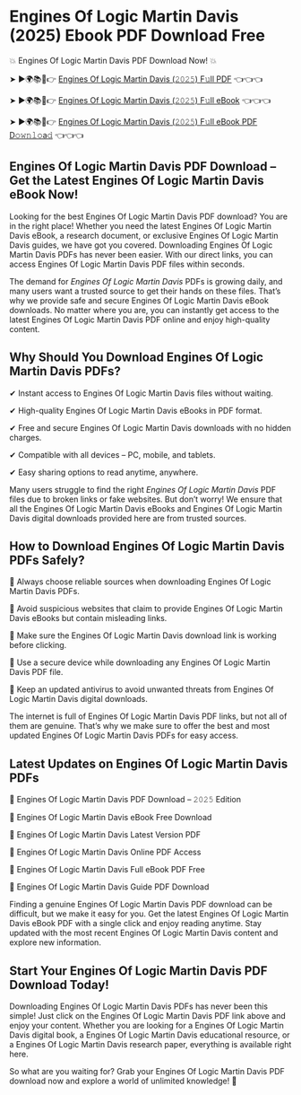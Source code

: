 # Engines Of Logic Martin Davis (2025) Ebook PDF Download Free

💥 Engines Of Logic Martin Davis PDF Download Now! 💥

➤ ►🌍📚📱👉 [Engines Of Logic Martin Davis (𝟸𝟶𝟸𝟻) F𝚞ll PDF](https://getpdf.xyz/engines-of-logic-martin-davis) 👈👈👈


➤ ►🌍📚📱👉 [Engines Of Logic Martin Davis (𝟸𝟶𝟸𝟻) F𝚞ll eBook](https://getpdf.xyz/engines-of-logic-martin-davis) 👈👈👈


➤ ►🌍📚📱👉 [Engines Of Logic Martin Davis (𝟸𝟶𝟸𝟻) F𝚞ll eBook PDF D𝚘𝚠𝚗𝚕𝚘a𝚍](https://getpdf.xyz/engines-of-logic-martin-davis) 👈👈👈


## Engines Of Logic Martin Davis PDF Download – Get the Latest Engines Of Logic Martin Davis eBook Now!

Looking for the best Engines Of Logic Martin Davis PDF download? You are in the right place! Whether you need the latest Engines Of Logic Martin Davis eBook, a research document, or exclusive Engines Of Logic Martin Davis guides, we have got you covered. Downloading Engines Of Logic Martin Davis PDFs has never been easier. With our direct links, you can access Engines Of Logic Martin Davis PDF files within seconds.

The demand for *Engines Of Logic Martin Davis* PDFs is growing daily, and many users want a trusted source to get their hands on these files. That’s why we provide safe and secure Engines Of Logic Martin Davis eBook downloads. No matter where you are, you can instantly get access to the latest Engines Of Logic Martin Davis PDF online and enjoy high-quality content.

## Why Should You Download Engines Of Logic Martin Davis PDFs?

✔ Instant access to Engines Of Logic Martin Davis files without waiting.

✔ High-quality Engines Of Logic Martin Davis eBooks in PDF format.

✔ Free and secure Engines Of Logic Martin Davis downloads with no hidden charges.

✔ Compatible with all devices – PC, mobile, and tablets.

✔ Easy sharing options to read anytime, anywhere.

Many users struggle to find the right *Engines Of Logic Martin Davis* PDF files due to broken links or fake websites. But don’t worry! We ensure that all the Engines Of Logic Martin Davis eBooks and Engines Of Logic Martin Davis digital downloads provided here are from trusted sources.

## How to Download Engines Of Logic Martin Davis PDFs Safely?

📌 Always choose reliable sources when downloading Engines Of Logic Martin Davis PDFs.

📌 Avoid suspicious websites that claim to provide Engines Of Logic Martin Davis eBooks but contain misleading links.

📌 Make sure the Engines Of Logic Martin Davis download link is working before clicking.

📌 Use a secure device while downloading any Engines Of Logic Martin Davis PDF file.

📌 Keep an updated antivirus to avoid unwanted threats from Engines Of Logic Martin Davis digital downloads.

The internet is full of Engines Of Logic Martin Davis PDF links, but not all of them are genuine. That’s why we make sure to offer the best and most updated Engines Of Logic Martin Davis PDFs for easy access.

## Latest Updates on Engines Of Logic Martin Davis PDFs

🔹 Engines Of Logic Martin Davis PDF Download – 𝟸𝟶𝟸𝟻 Edition

🔹 Engines Of Logic Martin Davis eBook Free Download

🔹 Engines Of Logic Martin Davis Latest Version PDF

🔹 Engines Of Logic Martin Davis Online PDF Access

🔹 Engines Of Logic Martin Davis Full eBook PDF Free

🔹 Engines Of Logic Martin Davis Guide PDF Download

Finding a genuine Engines Of Logic Martin Davis PDF download can be difficult, but we make it easy for you. Get the latest Engines Of Logic Martin Davis eBook PDF with a single click and enjoy reading anytime. Stay updated with the most recent Engines Of Logic Martin Davis content and explore new information.

## Start Your Engines Of Logic Martin Davis PDF Download Today!

Downloading Engines Of Logic Martin Davis PDFs has never been this simple! Just click on the Engines Of Logic Martin Davis PDF link above and enjoy your content. Whether you are looking for a Engines Of Logic Martin Davis digital book, a Engines Of Logic Martin Davis educational resource, or a Engines Of Logic Martin Davis research paper, everything is available right here.

So what are you waiting for? Grab your Engines Of Logic Martin Davis PDF download now and explore a world of unlimited knowledge! 🚀